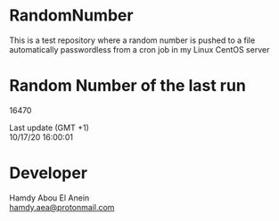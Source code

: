 # RandomNumber    
This is a test repository where a random number is pushed to a file automatically passwordless from a cron job in my Linux CentOS server    
# Random Number of the last run   
16470
      
Last update (GMT +1)    
10/17/20 16:00:01
# Developer    
Hamdy Abou El Anein   
hamdy.aea@protonmail.com
